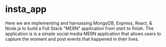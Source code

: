 # insta_app
Here we are implementing and harnassing MongoDB, Express, React, & Node.js to build a Full Stack "MERN" application from start to finish. The application is is a simple social media MERN application that allows users to capture the moment and post events that happened in their lives.
